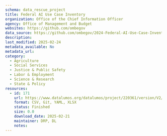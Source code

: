 ```yaml
---
schema: data_rescue_project 
title: Federal AI Use Case Inventory
organization: Office of the Chief Information Officer
agency: Office of Management and Budget
websites: https://github.com/ombegov
data_source: https://github.com/ombegov/2024-Federal-AI-Use-Case-Inventory
description: 
last_modified: 2025-02-24
metadata_available: No
metadata_url: 
category:
  - Agriculture 
  - Social Services 
  - Justice & Public Safety 
  - Labor & Employment 
  - Science & Research 
  - State & Policy 
resources:
  - id: 171
    url: https://www.datalumos.org/datalumos/project/220361/version/V2/view
    format: CSV, Git, YAML, XLSX
    status: Finished
    size: 0.0
    download_date: 2025-02-21
    maintainer: DRP, DL
    notes: 
---
```

